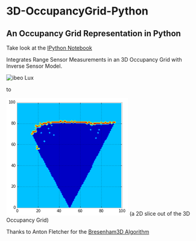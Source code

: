 3D-OccupancyGrid-Python
=======================

An Occupancy Grid Representation in Python
----


Take look at the [IPython Notebook](http://nbviewer.ipython.org/github/balzer82/3D-OccupancyGrid-Python/blob/master/3D-Occupancy-Grid-ibeo-Lux.ipynb)


Integrates Range Sensor Measurements in an 3D Occupancy Grid with Inverse Sensor Model.

![ibeo Lux](http://www.mechlab.de/wp-content/uploads/2012/02/ibeoLUX.jpg)

to

![Occupancy Grid 2D](Occupancy-Grid-2D.png)
(a 2D slice out of the 3D Occupancy Grid)


Thanks to Anton Fletcher for the [Bresenham3D Algorithm](https://gist.github.com/salmonmoose/2760072)
